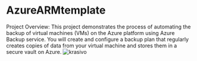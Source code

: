 # AzureARMtemplate
Project Overview:
This project demonstrates the process of automating the backup of virtual machines (VMs) on the Azure platform using Azure Backup service. You will create and configure a backup plan that regularly creates copies of data from your virtual machine and stores them in a secure vault on Azure.
![krasivo](https://www.google.com/search?q=azure&client=firefox-b-d&sca_esv=83be47b5044b1e30&sxsrf=ACQVn0-veuqV27NUwV1OTgDSJDlL7wFLag:1709332202280&tbm=isch&source=iu&ictx=1&vet=1&fir=jGduD8s4gmyqPM%252C8-9juYxTt-2q6M%252C%252Fm%252F04y7lrx%253BG0FulJ6tA8vpsM%252CLekHxHGAJzx9kM%252C_%253BthEs9iFOVmfszM%252C3YmbppqoTmuT7M%252C_%253B8nA7R84mCuUM9M%252CMJcTcLD4-LdqqM%252C_%253BssfukRGkbFMgoM%252C8eIY46JF-JGy1M%252C_&usg=AI4_-kQ_fVygD9m40oLDxW4lEFE9bwiGAw&sa=X&ved=2ahUKEwjy--DVjtSEAxXLIBAIHcTRC3UQ_B16BAhMEAE#imgrc=jGduD8s4gmyqPM)
